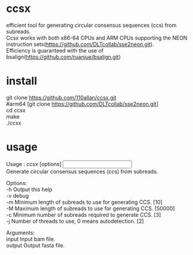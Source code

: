 # ccsx
efficient tool for generating  circular consensus sequences (ccs) from subreads. <br>
Ccsx works with both x86-64 CPUs and ARM CPUs supporting the NEON instruction sets(https://github.com/DLTcollab/sse2neon.git).  <br>
Efficiency is guaranteed with the use of bsalign(https://github.com/ruanjue/bsalign.git) <br>


# install
git clone https://github.com/110allan/ccsx.git <br>
#arm64
[git clone https://github.com/DLTcollab/sse2neon.git] <br>
cd ccsx <br>
make <br>
./ccsx<br>

# usage
Usage  : ccsx  [options] <INPUT> <OUTPUT> <br>
Generate circular consensus sequences (ccs) from subreads. <br>

Options:<br>
-h             Output this help <br>
-v             debug <br>
-m     <int>   Minimum length of subreads to use for generating CCS. [10] <br>
-M     <int>   Maximum length of subreads to use for generating CCS. [50000] <br>
-c     <int>   Minimum number of subreads required to generate CCS. [3] <br>
-j     <int>   Number of threads to use, 0 means autodetection. [2] <br>

Arguments:<br>
input          Input bam file.<br>
output         Output fasta file.<br>

